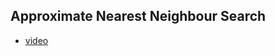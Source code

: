 ## Approximate Nearest Neighbour Search

* [video](https://www.youtube.com/watch?v=v63KdRP0SFY&list=PLxMpIvWUjaJtx_VZBrzUBbElkKzzceuuN&index=4)
